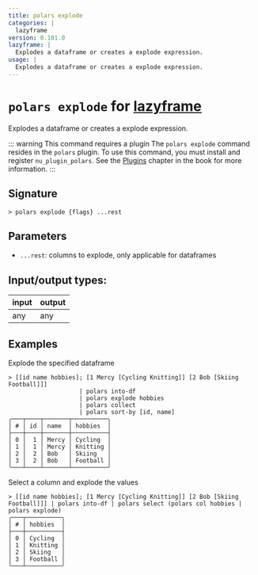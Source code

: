 ```yaml
---
title: polars explode
categories: |
  lazyframe
version: 0.101.0
lazyframe: |
  Explodes a dataframe or creates a explode expression.
usage: |
  Explodes a dataframe or creates a explode expression.
---
```

<!-- This file is automatically generated. Please edit the command in https://github.com/nushell/nushell instead. -->

# `polars explode` for [lazyframe](/commands/categories/lazyframe.md)

<div class='command-title'>Explodes a dataframe or creates a explode expression.</div>

::: warning This command requires a plugin
The `polars explode` command resides in the `polars` plugin.
To use this command, you must install and register `nu_plugin_polars`.
See the [Plugins](/book/plugins.html) chapter in the book for more information.
:::


## Signature

```> polars explode {flags} ...rest```

## Parameters

 -  `...rest`: columns to explode, only applicable for dataframes


## Input/output types:

| input | output |
| ----- | ------ |
| any   | any    |

## Examples

Explode the specified dataframe
```nu
> [[id name hobbies]; [1 Mercy [Cycling Knitting]] [2 Bob [Skiing Football]]]
                    | polars into-df
                    | polars explode hobbies
                    | polars collect
                    | polars sort-by [id, name]
╭───┬────┬───────┬──────────╮
│ # │ id │ name  │ hobbies  │
├───┼────┼───────┼──────────┤
│ 0 │  1 │ Mercy │ Cycling  │
│ 1 │  1 │ Mercy │ Knitting │
│ 2 │  2 │ Bob   │ Skiing   │
│ 3 │  2 │ Bob   │ Football │
╰───┴────┴───────┴──────────╯

```

Select a column and explode the values
```nu
> [[id name hobbies]; [1 Mercy [Cycling Knitting]] [2 Bob [Skiing Football]]] | polars into-df | polars select (polars col hobbies | polars explode)
╭───┬──────────╮
│ # │ hobbies  │
├───┼──────────┤
│ 0 │ Cycling  │
│ 1 │ Knitting │
│ 2 │ Skiing   │
│ 3 │ Football │
╰───┴──────────╯

```
